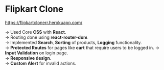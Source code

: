 # Flipkart Clone
https://flipkartclonerr.herokuapp.com/

-> Used Core **CSS** with **React**.  
-> Routing done using **react-router-dom**.  
-> Implemented **Search**, **Sorting** of products, **Logging** functionality.  
-> **Protected Routes** for pages like **cart** that require users to be logged in.
-> **Input Validation** on login page.  
-> **Responsive design**.  
-> **Custom Alert** for invalid actions.
